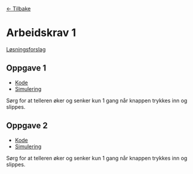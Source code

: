 [<- Tilbake](../../../README.md)

# Arbeidskrav 1

[Løsningsforslag](../Solutions/README.md)

## Oppgave 1

- [Kode](1a/1a.ino)
- [Simulering](https://wokwi.com/projects/368627853480448001)

Sørg for at telleren øker og senker kun 1 gang når knappen trykkes inn og slippes.

## Oppgave 2

- [Kode](1a/1a.ino)
- [Simulering](https://wokwi.com/projects/368627853480448001)

Sørg for at telleren øker og senker kun 1 gang når knappen trykkes inn og slippes.

